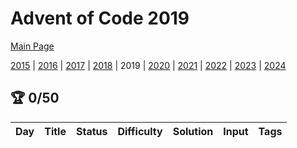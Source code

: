 ﻿# Advent of Code 2019

[Main Page](https://adventofcode.com/2019)

[2015](/Year2015) | [2016](/Year2016) | [2017](/Year2017) | [2018](/Year2018) |
2019 | [2020](/Year2020) | [2021](/Year2021) | [2022](/Year2022) | [2023](/Year2023) | [2024](/Year2024)

## :trophy: 0/50

| Day | Title | Status | Difficulty | Solution | Input | Tags | 
|:---:|:-----:|:------:|:----------:|:--------:|:-----:|:----:|
